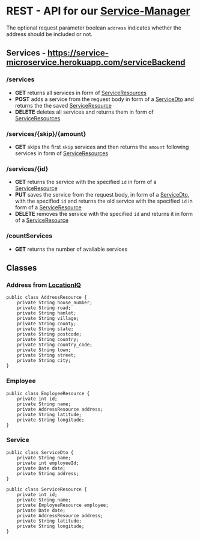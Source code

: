 # REST - API for our [Service-Manager](https://service-manager.web.app/)

The optional request parameter boolean `address` indicates whether the address should be included or not.

## Services - https://service-microservice.herokuapp.com/serviceBackend

### /services

* __GET__ returns all services in form of [ServiceResources](#Service)
* __POST__ adds a service from the request body in form of a [ServiceDto](#Service) and returns the the saved [ServiceResource](#Service)
* __DELETE__ deletes all services and returns them in form of [ServiceResources](#Service)

### /services/{skip}/{amount}

* __GET__ skips the first `skip` services and then returns the `amount` following services in form of [ServiceResources](#Service)

### /services/{id}

* __GET__ returns the service with the specified `id` in form of a [ServiceResource](#Service)
* __PUT__ saves the service from the request body, in form of a [ServiceDto](#Service), with the specified `id` and returns the old service with the specified `id` in form of a [ServiceResource](#Service)
* __DELETE__ removes the service with the specified `id` and returns it in form of a [ServiceResource](#Service)

### /countServices

* __GET__ returns the number of available services 

## Classes

### Address from [LocationIQ](https://locationiq.com/docs-html/index.html#reverse_response)
    public class AddressResource {
        private String house_number;
        private String road;
        private String hamlet;
        private String village;
        private String county;
        private String state;
        private String postcode;
        private String country;
        private String country_code;
        private String town;
        private String street;
        private String city;
    }

### Employee
    public class EmployeeResource {
        private int id;
        private String name;
        private AddressResource address;
        private String latitude;
        private String longitude;
    }

### Service
    public class ServiceDto {
        private String name;
        private int employeeId;
        private Date date;
        private String address;
    }

    public class ServiceResource {
        private int id;
        private String name;
        private EmployeeResource employee;
        private Date date;
        private AddressResource address;
        private String latitude;
        private String longitude;
    }
